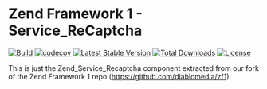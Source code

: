 # Zend Framework 1 - Service_ReCaptcha


[![Build](https://github.com/diablomedia/zf1-service-recaptcha/workflows/Build/badge.svg?event=push)](https://github.com/diablomedia/zf1-service-recaptcha/actions?query=workflow%3ABuild+event%3Apush)
[![codecov](https://codecov.io/gh/diablomedia/zf1-service-recaptcha/branch/master/graph/badge.svg)](https://codecov.io/gh/diablomedia/zf1-service-recaptcha)
[![Latest Stable Version](https://poser.pugx.org/diablomedia/zendframework1-service-recaptcha/v/stable)](https://packagist.org/packages/diablomedia/zendframework1-service-recaptcha)
[![Total Downloads](https://poser.pugx.org/diablomedia/zendframework1-service-recaptcha/downloads)](https://packagist.org/packages/diablomedia/zendframework1-service-recaptcha)
[![License](https://poser.pugx.org/diablomedia/zendframework1-service-recaptcha/license)](https://packagist.org/packages/diablomedia/zendframework1-service-recaptcha)

This is just the Zend_Service_Recaptcha component extracted from our fork of the Zend Framework 1 repo (https://github.com/diablomedia/zf1).
